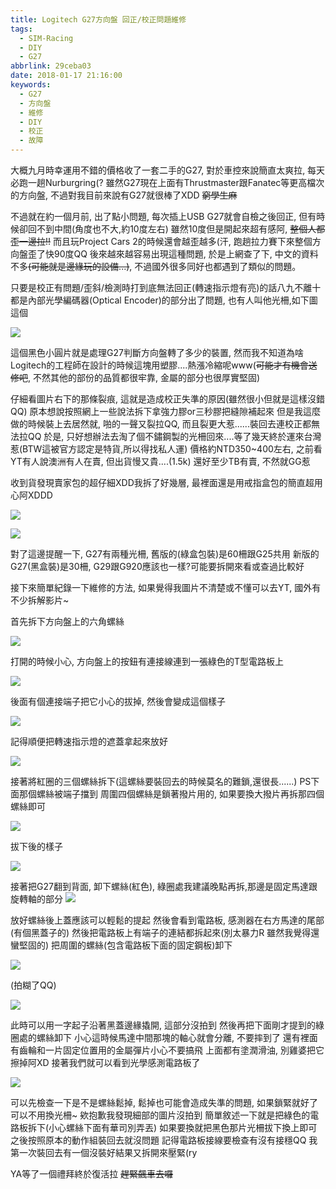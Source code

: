 ```yaml
---
title: Logitech G27方向盤 回正/校正問題維修
tags:
  - SIM-Racing
  - DIY
  - G27
abbrlink: 29ceba03
date: 2018-01-17 21:16:00
keywords:
  - G27
  - 方向盤
  - 維修
  - DIY
  - 校正
  - 故障
---
```


大概九月時幸運用不錯的價格收了一套二手的G27, 對於車控來說簡直太爽拉, 每天必跑一趟Nurburgring(?
雖然G27現在上面有Thrustmaster跟Fanatec等更高檔次的方向盤, 不過對我目前來說有G27就很棒了XDD <del>窮學生麻</del>

不過就在約一個月前, 出了點小問題, 每次插上USB G27就會自檢之後回正, 但有時候卻回不到中間(角度也不大,約10度左右)
雖然10度但是開起來超有感阿, <del>整個人都歪一邊拉!!</del> 而且玩Project Cars 2的時候還會越歪越多(汗, 跑趟拉力賽下來整個方向盤歪了快90度QQ
後來越來越容易出現這種問題, 於是上網查了下, 中文的資料不多<del>(可能就是邊緣玩的設備...)</del>, 不過國外很多同好也都遇到了類似的問題。

只要是校正有問題/歪斜/檢測時打到底無法回正(轉速指示燈有亮)的話八九不離十都是內部光學編碼器(Optical Encoder)的部分出了問題, 也有人叫他光柵,如下圖這個

![](https://res.cloudinary.com/driftkingtw/image/upload/v1518274747/blog/2018/01/17/Logitech_G27方向盤_回正_校正問題修復筆記/光柵-1024x889.jpg)

這個黑色小圓片就是處理G27判斷方向盤轉了多少的裝置, 然而我不知道為啥Logitech的工程師在設計的時候這塊用塑膠....熱漲冷縮呢www(<del>可能才有機會送修吧</del>, 不然其他的部份的品質都很牢靠, 金屬的部分也很厚實堅固)

仔細看圖片右下的那條裂痕, 這就是造成校正失準的原因(雖然很小但就是這樣沒錯QQ)
原本想說按照網上一些說法拆下拿強力膠or三秒膠把縫隙補起來
但是我這麼做的時候裝上去居然就, 啪的一聲又裂拉QQ, 而且裂更大惹......裝回去連校正都無法拉QQ
於是, 只好想辦法去淘了個不鏽鋼製的光柵回來....等了幾天終於運來台灣惹(BTW這被官方認定是特貨,所以得找私人運)
價格約NTD350~400左右, 之前看YT有人說澳洲有人在賣, 但出貨慢又貴....(1.5k)
還好至少TB有賣, 不然就GG惹

收到貨發現賣家包的超仔細XDD我拆了好幾層, 最裡面還是用戒指盒包的簡直超用心阿XDDD

![](https://res.cloudinary.com/driftkingtw/image/upload/v1518274803/blog/2018/01/17/Logitech_G27方向盤_回正_校正問題修復筆記/光柵2-1024x822.jpg)

![](https://res.cloudinary.com/driftkingtw/image/upload/v1518274810/blog/2018/01/17/Logitech_G27方向盤_回正_校正問題修復筆記/P_20180117_123531-1024x735.jpg)

對了這邊提醒一下, G27有兩種光柵, 舊版的(綠盒包裝)是60柵跟G25共用
新版的G27(黑盒裝)是30柵, G29跟G920應該也一樣?可能要拆開來看或查過比較好

接下來簡單紀錄一下維修的方法, 如果覺得我圖片不清楚或不懂可以去YT, 國外有不少拆解影片~

首先拆下方向盤上的六角螺絲

![](https://res.cloudinary.com/driftkingtw/image/upload/v1518274820/blog/2018/01/17/Logitech_G27方向盤_回正_校正問題修復筆記/P_20180108_144353-1024x576.jpg)

打開的時候小心, 方向盤上的按鈕有連接線連到一張綠色的T型電路板上

![](https://res.cloudinary.com/driftkingtw/image/upload/v1518274829/blog/2018/01/17/Logitech_G27方向盤_回正_校正問題修復筆記/P_20180108_145127-1024x576.jpg)

後面有個連接端子把它小心的拔掉, 然後會變成這個樣子

![](https://res.cloudinary.com/driftkingtw/image/upload/v1518275028/blog/2018/01/17/Logitech_G27方向盤_回正_校正問題修復筆記/P_20180108_145137-1024x576.jpg)

記得順便把轉速指示燈的遮蓋拿起來放好

![](https://res.cloudinary.com/driftkingtw/image/upload/v1518275046/blog/2018/01/17/Logitech_G27方向盤_回正_校正問題修復筆記/P_20180108_145359-576x1024.jpg)

接著將紅圈的三個螺絲拆下(這螺絲要裝回去的時候莫名的難鎖,還很長......)
PS下面那個螺絲被端子擋到
周圍四個螺絲是鎖著撥片用的, 如果要換大撥片再拆那四個螺絲即可

![](https://res.cloudinary.com/driftkingtw/image/upload/v1518275063/blog/2018/01/17/Logitech_G27方向盤_回正_校正問題修復筆記/fefewfewf-1024x576.jpg)

拔下後的樣子

![](https://res.cloudinary.com/driftkingtw/image/upload/v1518275083/blog/2018/01/17/Logitech_G27方向盤_回正_校正問題修復筆記/P_20180108_150952-1024x576.jpg)

接著把G27翻到背面, 卸下螺絲(紅色), 綠圈處我建議晚點再拆,那邊是固定馬達跟旋轉軸的部分
![](https://res.cloudinary.com/driftkingtw/image/upload/v1518275115/blog/2018/01/17/Logitech_G27方向盤_回正_校正問題修復筆記/P_20180108_1457290000-1024x576.jpg)

放好螺絲後上蓋應該可以輕鬆的提起
然後會看到電路板, 感測器在右方馬達的尾部(有個黑蓋子的)
然後把電路板上有端子的連結都拆起來(別太暴力R 雖然我覺得還蠻堅固的)
把周圍的螺絲(包含電路板下面的固定鋼板)卸下

![](https://res.cloudinary.com/driftkingtw/image/upload/v1518275173/blog/2018/01/17/Logitech_G27方向盤_回正_校正問題修復筆記/P_20180108_151700-1024x576.jpg)

(拍糊了QQ)

![](https://res.cloudinary.com/driftkingtw/image/upload/v1518275189/blog/2018/01/17/Logitech_G27方向盤_回正_校正問題修復筆記/P_20180108_152915-1024x576.jpg)

此時可以用一字起子沿著黑蓋邊緣撬開, 這部分沒拍到
然後再把下面剛才提到的綠圈處的螺絲卸下
小心這時候馬達中間那塊的軸心就會分離, 不要摔到了
還有裡面有齒輪和一片固定位置用的金屬彈片小心不要搞飛
上面都有塗潤滑油, 別雞婆把它擦掉阿XD
接著我們就可以看到光學感測電路板了

![](https://res.cloudinary.com/driftkingtw/image/upload/v1518275205/blog/2018/01/17/Logitech_G27方向盤_回正_校正問題修復筆記/P_20180108_154054-1024x576.jpg)

可以先檢查一下是不是螺絲鬆掉, 鬆掉也可能會造成失準的問題, 如果鎖緊就好了可以不用換光柵~
欸抱歉我發現細部的圖片沒拍到
簡單敘述一下就是把綠色的電路板拆下(小心螺絲下面有華司別弄丟)
如果要換就把黑色那片光柵拔下換上即可
之後按照原本的動作組裝回去就沒問題
記得電路板接線要檢查有沒有接穩QQ 我第一次裝回去有一個沒裝好結果又拆開來壓緊(ry

YA等了一個禮拜終於復活拉 ~~趕緊飆車去囉~~